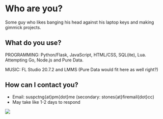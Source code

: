 # Who are you?
Some guy who likes banging his head against his laptop keys and making gimmick projects.

## What do you use?

PROGRAMMING: Python/Flask, JavaScript, HTML/CSS, SQL(ite), Lua. Attempting Go, Node.js and Pure Data.

MUSIC: FL Studio 20.7.2 and LMMS (Pure Data would fit here as well right?)

## How can I contact you?

 - Email: suspctng{at}pm{dot}me (secondary: stones{at}firemail{dot}cc)
 - May take like 1-2 days to respond

 ![](https://raw.githubusercontent.com/suspecting/suspecting/main/github.png)
